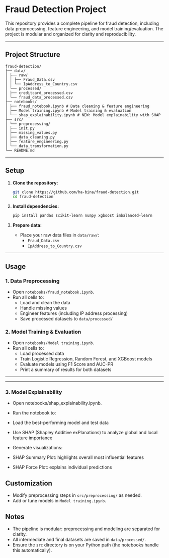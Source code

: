 # Fraud Detection Project

This repository provides a complete pipeline for fraud detection, including data preprocessing, feature engineering, and model training/evaluation. The project is modular and organized for clarity and reproducibility.

---

## Project Structure

```
fraud-detection/
├── data/
│ ├── raw/
│ │ ├── Fraud_Data.csv
│ │ └── IpAddress_to_Country.csv
│ └── processed/
│ ├── creditcard_processed.csv
│ └── fraud_data_processed.csv
├── notebooks/
│ ├── fraud_notebook.ipynb # Data cleaning & feature engineering
│ ├── Model training.ipynb # Model training & evaluation
│ └── shap_explainability.ipynb # NEW: Model explainability with SHAP
├── src/
│ └── preprocessing/
│ ├── init.py
│ ├── missing_values.py
│ ├── data_cleaning.py
│ ├── feature_engineering.py
│ └── data_transformation.py
└── README.md
```

---

## Setup

1. **Clone the repository:**
   ```sh
   git clone https://github.com/ha-bina/fraud-detection.git
   cd fraud-detection
   ```

2. **Install dependencies:**
   ```sh
   pip install pandas scikit-learn numpy xgboost imbalanced-learn
   ```

3. **Prepare data:**
   - Place your raw data files in `data/raw/`:
     - `Fraud_Data.csv`
     - `IpAddress_to_Country.csv`

---

## Usage

### 1. Data Preprocessing

- Open `notebooks/fraud_notebook.ipynb`.
- Run all cells to:
  - Load and clean the data
  - Handle missing values
  - Engineer features (including IP address processing)
  - Save processed datasets to `data/processed/`

### 2. Model Training & Evaluation

- Open `notebooks/Model training.ipynb`.
- Run all cells to:
  - Load processed data
  - Train Logistic Regression, Random Forest, and XGBoost models
  - Evaluate models using F1 Score and AUC-PR
  - Print a summary of results for both datasets

---



---
### 3. Model Explainability

- Open notebooks/shap_explainability.ipynb.

- Run the notebook to:

- Load the best-performing model and test data

- Use SHAP (Shapley Additive exPlanations) to analyze global and local feature importance

- Generate visualizations:

- SHAP Summary Plot: highlights overall most influential features

- SHAP Force Plot: explains individual predictions
## Customization

- Modify preprocessing steps in `src/preprocessing/` as needed.
- Add or tune models in `Model training.ipynb`.
## Notes

- The pipeline is modular: preprocessing and modeling are separated for clarity.
- All intermediate and final datasets are saved in `data/processed/`.
- Ensure the `src` directory is on your Python path (the notebooks handle this automatically).

